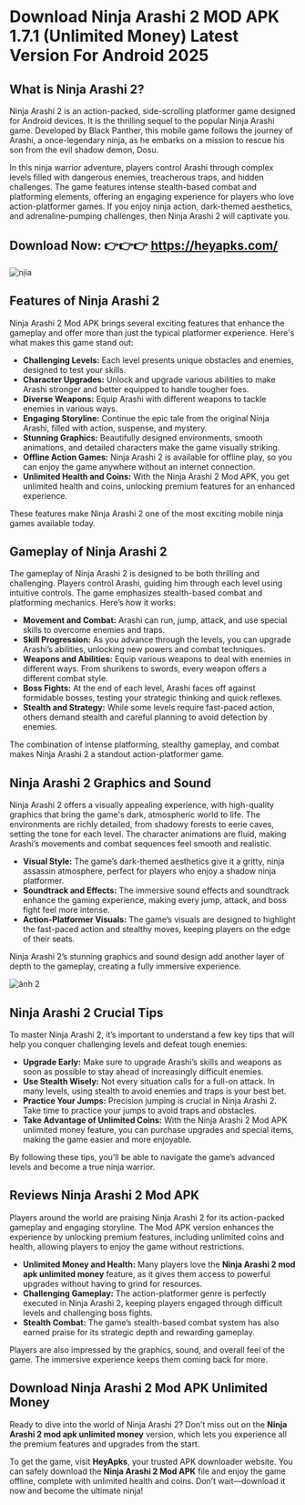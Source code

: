 # Download Ninja Arashi 2 MOD APK 1.7.1 (Unlimited Money) Latest Version For Android 2025

## What is Ninja Arashi 2?

Ninja Arashi 2 is an action-packed, side-scrolling platformer game designed for Android devices. It is the thrilling sequel to the popular Ninja Arashi game. Developed by Black Panther, this mobile game follows the journey of Arashi, a once-legendary ninja, as he embarks on a mission to rescue his son from the evil shadow demon, Dosu.

In this ninja warrior adventure, players control Arashi through complex levels filled with dangerous enemies, treacherous traps, and hidden challenges. The game features intense stealth-based combat and platforming elements, offering an engaging experience for players who love action-platformer games. If you enjoy ninja action, dark-themed aesthetics, and adrenaline-pumping challenges, then Ninja Arashi 2 will captivate you.

## Download Now: 👉👉👉 https://heyapks.com/
![nịia](https://github.com/user-attachments/assets/5283ee7c-5536-4827-8065-eb10c4242b72)

## Features of Ninja Arashi 2

Ninja Arashi 2 Mod APK brings several exciting features that enhance the gameplay and offer more than just the typical platformer experience. Here's what makes this game stand out:

- **Challenging Levels:** Each level presents unique obstacles and enemies, designed to test your skills.
- **Character Upgrades:** Unlock and upgrade various abilities to make Arashi stronger and better equipped to handle tougher foes.
- **Diverse Weapons:** Equip Arashi with different weapons to tackle enemies in various ways.
- **Engaging Storyline:** Continue the epic tale from the original Ninja Arashi, filled with action, suspense, and mystery.
- **Stunning Graphics:** Beautifully designed environments, smooth animations, and detailed characters make the game visually striking.
- **Offline Action Games:** Ninja Arashi 2 is available for offline play, so you can enjoy the game anywhere without an internet connection.
- **Unlimited Health and Coins:** With the Ninja Arashi 2 Mod APK, you get unlimited health and coins, unlocking premium features for an enhanced experience.

These features make Ninja Arashi 2 one of the most exciting mobile ninja games available today.

## Gameplay of Ninja Arashi 2

The gameplay of Ninja Arashi 2 is designed to be both thrilling and challenging. Players control Arashi, guiding him through each level using intuitive controls. The game emphasizes stealth-based combat and platforming mechanics. Here’s how it works:

- **Movement and Combat:** Arashi can run, jump, attack, and use special skills to overcome enemies and traps.
- **Skill Progression:** As you advance through the levels, you can upgrade Arashi’s abilities, unlocking new powers and combat techniques.
- **Weapons and Abilities:** Equip various weapons to deal with enemies in different ways. From shurikens to swords, every weapon offers a different combat style.
- **Boss Fights:** At the end of each level, Arashi faces off against formidable bosses, testing your strategic thinking and quick reflexes.
- **Stealth and Strategy:** While some levels require fast-paced action, others demand stealth and careful planning to avoid detection by enemies.

The combination of intense platforming, stealthy gameplay, and combat makes Ninja Arashi 2 a standout action-platformer game.

## Ninja Arashi 2 Graphics and Sound

Ninja Arashi 2 offers a visually appealing experience, with high-quality graphics that bring the game's dark, atmospheric world to life. The environments are richly detailed, from shadowy forests to eerie caves, setting the tone for each level. The character animations are fluid, making Arashi’s movements and combat sequences feel smooth and realistic.

- **Visual Style:** The game’s dark-themed aesthetics give it a gritty, ninja assassin atmosphere, perfect for players who enjoy a shadow ninja platformer.
- **Soundtrack and Effects:** The immersive sound effects and soundtrack enhance the gaming experience, making every jump, attack, and boss fight feel more intense.
- **Action-Platformer Visuals:** The game’s visuals are designed to highlight the fast-paced action and stealthy moves, keeping players on the edge of their seats.

Ninja Arashi 2’s stunning graphics and sound design add another layer of depth to the gameplay, creating a fully immersive experience.

![ảnh 2](https://github.com/user-attachments/assets/eb7fe03a-a724-43f6-b92e-ffa82a9091e2)

## Ninja Arashi 2 Crucial Tips

To master Ninja Arashi 2, it’s important to understand a few key tips that will help you conquer challenging levels and defeat tough enemies:

- **Upgrade Early:** Make sure to upgrade Arashi’s skills and weapons as soon as possible to stay ahead of increasingly difficult enemies.
- **Use Stealth Wisely:** Not every situation calls for a full-on attack. In many levels, using stealth to avoid enemies and traps is your best bet.
- **Practice Your Jumps:** Precision jumping is crucial in Ninja Arashi 2. Take time to practice your jumps to avoid traps and obstacles.
- **Take Advantage of Unlimited Coins:** With the Ninja Arashi 2 Mod APK unlimited money feature, you can purchase upgrades and special items, making the game easier and more enjoyable.

By following these tips, you’ll be able to navigate the game’s advanced levels and become a true ninja warrior.

## Reviews Ninja Arashi 2 Mod APK

Players around the world are praising Ninja Arashi 2 for its action-packed gameplay and engaging storyline. The Mod APK version enhances the experience by unlocking premium features, including unlimited coins and health, allowing players to enjoy the game without restrictions.

- **Unlimited Money and Health:** Many players love the **Ninja Arashi 2 mod apk unlimited money** feature, as it gives them access to powerful upgrades without having to grind for resources.
- **Challenging Gameplay:** The action-platformer genre is perfectly executed in Ninja Arashi 2, keeping players engaged through difficult levels and challenging boss fights.
- **Stealth Combat:** The game’s stealth-based combat system has also earned praise for its strategic depth and rewarding gameplay.

Players are also impressed by the graphics, sound, and overall feel of the game. The immersive experience keeps them coming back for more.

## Download Ninja Arashi 2 Mod APK Unlimited Money

Ready to dive into the world of Ninja Arashi 2? Don’t miss out on the **Ninja Arashi 2 mod apk unlimited money** version, which lets you experience all the premium features and upgrades from the start. 

To get the game, visit **HeyApks**, your trusted APK downloader website. You can safely download the **Ninja Arashi 2 Mod APK** file and enjoy the game offline, complete with unlimited health and coins. Don’t wait—download it now and become the ultimate ninja!
